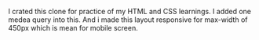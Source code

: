 I crated this clone for practice of my HTML and CSS learnings.
I added one medea query into this.
And i made this layout responsive for max-width of 450px which is mean for mobile screen.
